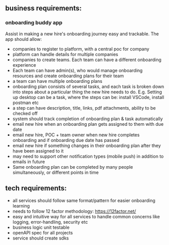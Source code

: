 ## business requirements:
### onboarding buddy app
Assist in making a new hire's onboarding journey easy and trackable. The app should allow:
- companies to register to platform, with a central poc for company
- platform can handle details for multiple companies
- companies to create teams. Each team can have a different onboarding experience
- Each team can have admin(s), who would manage onboarding resources and create onboarding plans for their team
- a team can have multiple onboarding plans
- onboarding plan consists of several tasks, and each task is broken down into steps about a particular thing the new hire needs to do. E.g. Setting up desktop can be a task, where the steps can be: install VSCode, install postman etc
- a step can have description, title, links, pdf attachments, ability to be checked off
- system should track completion of onboarding plan & task automatically
- email new hire when an onboarding plan gets assigned to them with due date
- email new hire, POC + team owner when new hire completes onboarding and if onboarding due date has passed
- email new hire if something changes in their onboarding plan after they have been assigned to it
- may need to support other notification types (mobile push) in addition to emails in future
- Same onboarding plan can be completed by many people simultaneously, or different points in time





## tech requirements:
- all services should follow same format/pattern for easier onboarding learning
- needs to follow 12 factor methodology: https://12factor.net/ 
- easy and intuitive way for all services to handle common concerns like logging, error-handling, security etc
- business logic unit testable
- openAPI spec for all projects
- service should create sdks





